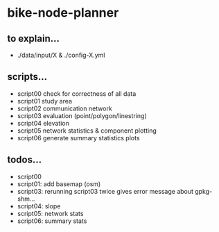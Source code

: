 # bike-node-planner

## to explain... 

* ./data/input/X & ./config-X.yml

## scripts...

* script00 check for correctness of all data
* script01 study area
* script02 communication network
* script03 evaluation (point/polygon/linestring)
* script04 elevation
* script05 network statistics & component plotting
* script06 generate summary statistics plots

## todos...
* script00
* script01: add basemap (osm)
* script03: rerunning script03 twice gives error message about gpkg-shm...
* script04: slope
* script05: network stats
* script06: summary stats